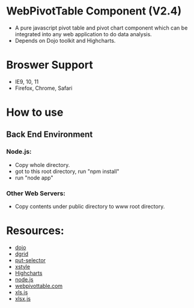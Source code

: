 # WebPivotTable Component (V2.4)

* A pure javascript pivot table and pivot chart component 
  which can be integrated into any web application to do data analysis.
* Depends on Dojo toolkit and Highcharts.

# Broswer Support

* IE9, 10, 11
* Firefox, Chrome, Safari

# How to use 

## Back End Environment 

### Node.js:

* Copy whole directory.
* got to this root directory, run "npm install"
* run "node app"

### Other Web Servers:

* Copy contents under public directory to www root directory.

# Resources:

* [dojo](http://dojotoolkit.org/) 
* [dgrid](https://github.com/SitePen/dgrid) 
* [put-selector](https://github.com/kriszyp/put-selector) 
* [xstyle](https://github.com/kriszyp/xstyle)
* [Highcharts](http://www.highcharts.com/)
* [node.js](http://nodejs.org/)
* [webpivottable.com](http://webpivottable.com/)
* [xls.js]( https://github.com/SheetJS/js-xls)
* [xlsx.js](https://github.com/SheetJS/js-xlsx)



